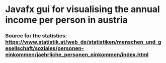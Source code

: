 # Javafx gui for visualising the annual income per person in austria

### Source for the statistics: https://www.statistik.at/web_de/statistiken/menschen_und_gesellschaft/soziales/personen-einkommen/jaehrliche_personen_einkommen/index.html



